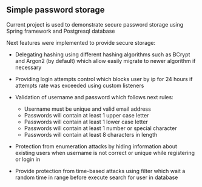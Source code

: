## Simple password storage

Current project is used to demonstrate secure password storage
using Spring framework and Postgresql database

Next features were implemented to provide secure storage:

* Delegating hashing using different hashing algorithms such as
BCrypt and Argon2 (by default) which allow easily migrate to newer algorithm if necessary
  
* Providing login attempts control which blocks user by ip for 24 hours
if attempts rate was exceeded using custom listeners
  
* Validation of username and password which follows next rules:
    * Username must be unique and valid email address
    *  Passwords will contain at least 1 upper case letter
    *  Passwords will contain at least 1 lower case letter
    *  Passwords will contain at least 1 number or special character
    *  Passwords will contain at least 8 characters in length

* Protection from enumeration attacks by hiding information about
existing users when username is not correct or unique while registering or login in
  
* Provide protection from time-based attacks using filter which wait a random time in range
before execute search for user in database